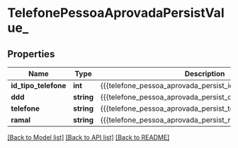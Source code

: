 # TelefonePessoaAprovadaPersistValue_

## Properties
Name | Type | Description | Notes
------------ | ------------- | ------------- | -------------
**id_tipo_telefone** | **int** | {{{telefone_pessoa_aprovada_persist_id_tipo_telefone_value}}} | 
**ddd** | **string** | {{{telefone_pessoa_aprovada_persist_ddd_value}}} | 
**telefone** | **string** | {{{telefone_pessoa_aprovada_persist_telefone_value}}} | 
**ramal** | **string** | {{{telefone_pessoa_aprovada_persist_ramal_value}}} | [optional] 

[[Back to Model list]](../README.md#documentation-for-models) [[Back to API list]](../README.md#documentation-for-api-endpoints) [[Back to README]](../README.md)


